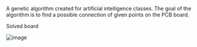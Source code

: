 A genetic algorithm created for artificial intelligence classes. The goal of the algorithm is to find a possible connection of given points on the PCB board.

Solved board

![image](https://user-images.githubusercontent.com/34076918/119968200-777f2200-bfad-11eb-9e69-e8ad6f60c34c.png)

